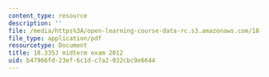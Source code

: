 ```yaml
---
content_type: resource
description: ''
file: /media/https%3A/open-learning-course-data-rc.s3.amazonaws.com/18-335j-introduction-to-numerical-methods-spring-2019/b47966fd23ef6c1dc7a2032cbc9e6644_MIT18_335JS19_exam12.pdf
file_type: application/pdf
resourcetype: Document
title: 18.335J midterm exam 2012
uid: b47966fd-23ef-6c1d-c7a2-032cbc9e6644
---
```

